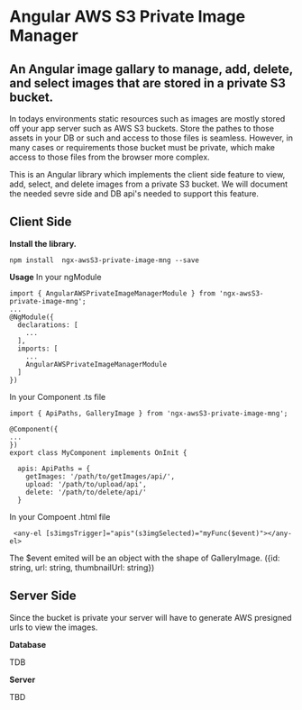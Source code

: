 # Angular AWS S3 Private Image Manager


## An Angular image gallary to manage, add, delete, and select images that are stored in a private S3 bucket.

In todays environments static resources such as images are mostly stored off your app server such as AWS S3 buckets.
Store the pathes to those assets in your DB or such and access to those files is seamless.
However, in many cases or requirements those bucket must be private, which make access to those files from the browser more complex.

This is an Angular library which implements the client side feature to view, add, select, and delete images from a private S3 bucket.
We will document the needed sevre side and DB api's needed to support this feature. 

## Client Side

**Install the library.**

```
npm install  ngx-awsS3-private-image-mng --save
```

**Usage**
In your ngModule

```
import { AngularAWSPrivateImageManagerModule } from 'ngx-awsS3-private-image-mng';
...
@NgModule({
  declarations: [
    ...
  ],
  imports: [
    ...
    AngularAWSPrivateImageManagerModule
  ]
})

```

In your Component .ts file

```
import { ApiPaths, GalleryImage } from 'ngx-awsS3-private-image-mng';

@Component({
...
})
export class MyComponent implements OnInit {

  apis: ApiPaths = {
    getImages: '/path/to/getImages/api/',
    upload: '/path/to/upload/api',
    delete: '/path/to/delete/api/'
  }
```

In your Compoent .html file

```
 <any-el [s3imgsTrigger]="apis"(s3imgSelected)="myFunc($event)"></any-el>
```

The $event emited will be an object with the shape of GalleryImage. ({id: string, url: string, thumbnailUrl: string})







## Server Side

Since the bucket is private your server will have to generate AWS presigned urls to view the images.

**Database**

TDB

**Server**

TBD


